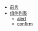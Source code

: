 * [前言](README.md)
* [组件列表](./sourcemd/chap1.md)
	* [alert](./sourcemd/alert.md)
	* [confirm](./sourcemd/confirm.md)
